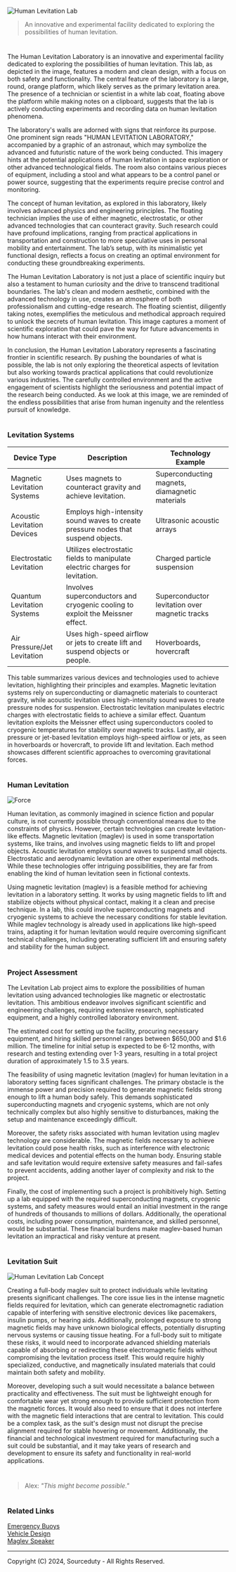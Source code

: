 ![Human Levitation Lab](https://github.com/sourceduty/Levitation_Lab/assets/123030236/612472c5-8e5f-477a-9cb4-a8bf3e60b197)

> An innovative and experimental facility dedicated to exploring the possibilities of human levitation.

#

The Human Levitation Laboratory is an innovative and experimental facility dedicated to exploring the possibilities of human levitation. This lab, as depicted in the image, features a modern and clean design, with a focus on both safety and functionality. The central feature of the laboratory is a large, round, orange platform, which likely serves as the primary levitation area. The presence of a technician or scientist in a white lab coat, floating above the platform while making notes on a clipboard, suggests that the lab is actively conducting experiments and recording data on human levitation phenomena.

The laboratory's walls are adorned with signs that reinforce its purpose. One prominent sign reads "HUMAN LEVITATION LABORATORY," accompanied by a graphic of an astronaut, which may symbolize the advanced and futuristic nature of the work being conducted. This imagery hints at the potential applications of human levitation in space exploration or other advanced technological fields. The room also contains various pieces of equipment, including a stool and what appears to be a control panel or power source, suggesting that the experiments require precise control and monitoring.

The concept of human levitation, as explored in this laboratory, likely involves advanced physics and engineering principles. The floating technician implies the use of either magnetic, electrostatic, or other advanced technologies that can counteract gravity. Such research could have profound implications, ranging from practical applications in transportation and construction to more speculative uses in personal mobility and entertainment. The lab’s setup, with its minimalistic yet functional design, reflects a focus on creating an optimal environment for conducting these groundbreaking experiments.

The Human Levitation Laboratory is not just a place of scientific inquiry but also a testament to human curiosity and the drive to transcend traditional boundaries. The lab's clean and modern aesthetic, combined with the advanced technology in use, creates an atmosphere of both professionalism and cutting-edge research. The floating scientist, diligently taking notes, exemplifies the meticulous and methodical approach required to unlock the secrets of human levitation. This image captures a moment of scientific exploration that could pave the way for future advancements in how humans interact with their environment.

In conclusion, the Human Levitation Laboratory represents a fascinating frontier in scientific research. By pushing the boundaries of what is possible, the lab is not only exploring the theoretical aspects of levitation but also working towards practical applications that could revolutionize various industries. The carefully controlled environment and the active engagement of scientists highlight the seriousness and potential impact of the research being conducted. As we look at this image, we are reminded of the endless possibilities that arise from human ingenuity and the relentless pursuit of knowledge.

#
### Levitation Systems

| Device Type                 | Description                                                                                 | Technology Example          |
|-----------------------------|---------------------------------------------------------------------------------------------|-----------------------------|
| Magnetic Levitation Systems | Uses magnets to counteract gravity and achieve levitation.                                  | Superconducting magnets, diamagnetic materials |
| Acoustic Levitation Devices | Employs high-intensity sound waves to create pressure nodes that suspend objects.           | Ultrasonic acoustic arrays |
| Electrostatic Levitation    | Utilizes electrostatic fields to manipulate electric charges for levitation.                | Charged particle suspension |
| Quantum Levitation Systems  | Involves superconductors and cryogenic cooling to exploit the Meissner effect.              | Superconductor levitation over magnetic tracks |
| Air Pressure/Jet Levitation | Uses high-speed airflow or jets to create lift and suspend objects or people.               | Hoverboards, hovercraft    |

This table summarizes various devices and technologies used to achieve levitation, highlighting their principles and examples. Magnetic levitation systems rely on superconducting or diamagnetic materials to counteract gravity, while acoustic levitation uses high-intensity sound waves to create pressure nodes for suspension. Electrostatic levitation manipulates electric charges with electrostatic fields to achieve a similar effect. Quantum levitation exploits the Meissner effect using superconductors cooled to cryogenic temperatures for stability over magnetic tracks. Lastly, air pressure or jet-based levitation employs high-speed airflow or jets, as seen in hoverboards or hovercraft, to provide lift and levitation. Each method showcases different scientific approaches to overcoming gravitational forces.

#
### Human Levitation

![Force](https://github.com/user-attachments/assets/ba896348-fd54-4b21-8a48-c0300604b421)

Human levitation, as commonly imagined in science fiction and popular culture, is not currently possible through conventional means due to the constraints of physics. However, certain technologies can create levitation-like effects. Magnetic levitation (maglev) is used in some transportation systems, like trains, and involves using magnetic fields to lift and propel objects. Acoustic levitation employs sound waves to suspend small objects. Electrostatic and aerodynamic levitation are other experimental methods. While these technologies offer intriguing possibilities, they are far from enabling the kind of human levitation seen in fictional contexts.

Using magnetic levitation (maglev) is a feasible method for achieving levitation in a laboratory setting. It works by using magnetic fields to lift and stabilize objects without physical contact, making it a clean and precise technique. In a lab, this could involve superconducting magnets and cryogenic systems to achieve the necessary conditions for stable levitation. While maglev technology is already used in applications like high-speed trains, adapting it for human levitation would require overcoming significant technical challenges, including generating sufficient lift and ensuring safety and stability for the human subject.

#
### Project Assessment

The Levitation Lab project aims to explore the possibilities of human levitation using advanced technologies like magnetic or electrostatic levitation. This ambitious endeavor involves significant scientific and engineering challenges, requiring extensive research, sophisticated equipment, and a highly controlled laboratory environment.

The estimated cost for setting up the facility, procuring necessary equipment, and hiring skilled personnel ranges between $650,000 and $1.6 million. The timeline for initial setup is expected to be 6-12 months, with research and testing extending over 1-3 years, resulting in a total project duration of approximately 1.5 to 3.5 years.

The feasibility of using magnetic levitation (maglev) for human levitation in a laboratory setting faces significant challenges. The primary obstacle is the immense power and precision required to generate magnetic fields strong enough to lift a human body safely. This demands sophisticated superconducting magnets and cryogenic systems, which are not only technically complex but also highly sensitive to disturbances, making the setup and maintenance exceedingly difficult.

Moreover, the safety risks associated with human levitation using maglev technology are considerable. The magnetic fields necessary to achieve levitation could pose health risks, such as interference with electronic medical devices and potential effects on the human body. Ensuring stable and safe levitation would require extensive safety measures and fail-safes to prevent accidents, adding another layer of complexity and risk to the project.

Finally, the cost of implementing such a project is prohibitively high. Setting up a lab equipped with the required superconducting magnets, cryogenic systems, and safety measures would entail an initial investment in the range of hundreds of thousands to millions of dollars. Additionally, the operational costs, including power consumption, maintenance, and skilled personnel, would be substantial. These financial burdens make maglev-based human levitation an impractical and risky venture at present.

#
### Levitation Suit

![Human Levitation Lab Concept](https://github.com/sourceduty/Levitation_Lab/assets/123030236/2f08dcdd-6966-4aa6-9bc1-487a5c40c31d)

Creating a full-body maglev suit to protect individuals while levitating presents significant challenges. The core issue lies in the intense magnetic fields required for levitation, which can generate electromagnetic radiation capable of interfering with sensitive electronic devices like pacemakers, insulin pumps, or hearing aids. Additionally, prolonged exposure to strong magnetic fields may have unknown biological effects, potentially disrupting nervous systems or causing tissue heating. For a full-body suit to mitigate these risks, it would need to incorporate advanced shielding materials capable of absorbing or redirecting these electromagnetic fields without compromising the levitation process itself. This would require highly specialized, conductive, and magnetically insulated materials that could maintain both safety and mobility.

Moreover, developing such a suit would necessitate a balance between practicality and effectiveness. The suit must be lightweight enough for comfortable wear yet strong enough to provide sufficient protection from the magnetic forces. It would also need to ensure that it does not interfere with the magnetic field interactions that are central to levitation. This could be a complex task, as the suit's design must not disrupt the precise alignment required for stable hovering or movement. Additionally, the financial and technological investment required for manufacturing such a suit could be substantial, and it may take years of research and development to ensure its safety and functionality in real-world applications.

#
> Alex: *"This might become possible."*

#
### Related Links

[Emergency Buoys](https://github.com/sourceduty/Emergency_Buoys)
<br>
[Vehicle Design](https://github.com/sourceduty/Vehicle_Design)
<br>
[Maglev Speaker](https://github.com/sourceduty/Maglev_Speaker)

***
Copyright (C) 2024, Sourceduty - All Rights Reserved.
